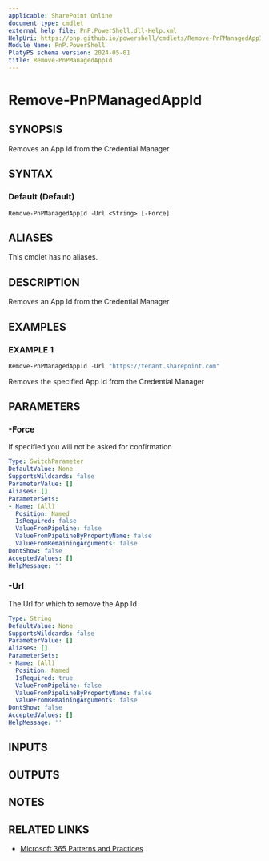 ```yaml
---
applicable: SharePoint Online
document type: cmdlet
external help file: PnP.PowerShell.dll-Help.xml
HelpUri: https://pnp.github.io/powershell/cmdlets/Remove-PnPManagedAppId.html
Module Name: PnP.PowerShell
PlatyPS schema version: 2024-05-01
title: Remove-PnPManagedAppId
---
```


# Remove-PnPManagedAppId

## SYNOPSIS

Removes an App Id from the Credential Manager

## SYNTAX

### Default (Default)

```
Remove-PnPManagedAppId -Url <String> [-Force]
```

## ALIASES

This cmdlet has no aliases.

## DESCRIPTION

Removes an App Id from the Credential Manager

## EXAMPLES

### EXAMPLE 1

```powershell
Remove-PnPManagedAppId -Url "https://tenant.sharepoint.com"
```

Removes the specified App Id from the Credential Manager

## PARAMETERS

### -Force

If specified you will not be asked for confirmation

```yaml
Type: SwitchParameter
DefaultValue: None
SupportsWildcards: false
ParameterValue: []
Aliases: []
ParameterSets:
- Name: (All)
  Position: Named
  IsRequired: false
  ValueFromPipeline: false
  ValueFromPipelineByPropertyName: false
  ValueFromRemainingArguments: false
DontShow: false
AcceptedValues: []
HelpMessage: ''
```

### -Url

The Url for which to remove the App Id

```yaml
Type: String
DefaultValue: None
SupportsWildcards: false
ParameterValue: []
Aliases: []
ParameterSets:
- Name: (All)
  Position: Named
  IsRequired: true
  ValueFromPipeline: false
  ValueFromPipelineByPropertyName: false
  ValueFromRemainingArguments: false
DontShow: false
AcceptedValues: []
HelpMessage: ''
```

## INPUTS

## OUTPUTS

## NOTES

## RELATED LINKS

- [Microsoft 365 Patterns and Practices](https://aka.ms/m365pnp)
